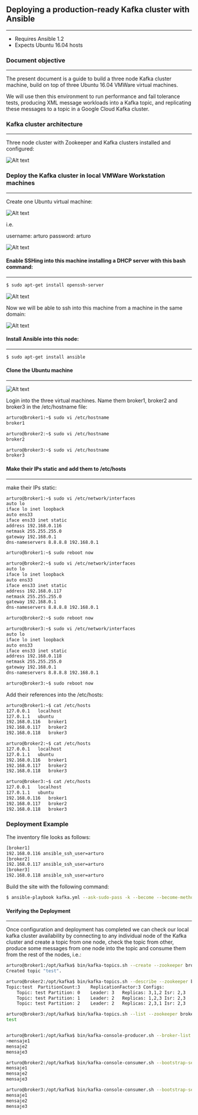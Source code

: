 ## Deploying a production-ready Kafka cluster with Ansible
------------------------------------------------------------------------------

- Requires Ansible 1.2
- Expects Ubuntu 16.04 hosts

### Document objective
---------------------------------------------

The present document is a guide to build a three node Kafka cluster machine,
build on top of three Ubuntu 16.04 VMWare virtual machines.

We will use then this environment to run performance and fail tolerance tests,
producing XML message workloads into a Kafka topic, and replicating these messages
to a topic in a Google Cloud Kafka cluster.


### Kafka cluster architecture
------------------------------------

Three node cluster with Zookeeper and Kafka clusters installed and configured:

![Alt text](images/architecture.png "Architecture")

### Deploy the Kafka cluster in local VMWare Workstation machines
-----------------------------------------------------------------------

Create one Ubuntu virtual machine:

![Alt text](images/vmware1.png "vmware1")

i.e.

username: arturo
password: arturo

![Alt text](images/vmware2.png "vmware2")

#### Enable SSHing into this machine installing a DHCP server with this bash command:
-------------------------------------------------------------------------------------

```bash
$ sudo apt-get install openssh-server
```
![Alt text](images/enablessh1.png "enablessh1")

Now we will be able to ssh into this machine from a machine in the same domain:

![Alt text](images/enablessh2.png "enablessh2")

#### Install Ansible into this node:
-----------------------------------------------------------------------

```bash
$ sudo apt-get install ansible
```

#### Clone the Ubuntu machine
-----------------------------------------------------------------------

![Alt text](images/vmware3.png "vmware3")

Login into the three virtual machines. Name them broker1, broker2 and broker3 in the /etc/hostname file:

```bash
arturo@broker1:~$ sudo vi /etc/hostname
broker1

arturo@broker2:~$ sudo vi /etc/hostname
broker2

arturo@broker3:~$ sudo vi /etc/hostname
broker3

```

#### Make their IPs static and add them to /etc/hosts
-----------------------------------------------------------------------

make their IPs static:

```bash
arturo@broker1:~$ sudo vi /etc/network/interfaces
auto lo
iface lo inet loopback
auto ens33
iface ens33 inet static
address 192.168.0.116
netmask 255.255.255.0
gateway 192.168.0.1
dns-nameservers 8.8.8.8 192.168.0.1

arturo@broker1:~$ sudo reboot now

arturo@broker2:~$ sudo vi /etc/network/interfaces
auto lo
iface lo inet loopback
auto ens33
iface ens33 inet static
address 192.168.0.117
netmask 255.255.255.0
gateway 192.168.0.1
dns-nameservers 8.8.8.8 192.168.0.1

arturo@broker2:~$ sudo reboot now

arturo@broker3:~$ sudo vi /etc/network/interfaces
auto lo
iface lo inet loopback
auto ens33
iface ens33 inet static
address 192.168.0.118
netmask 255.255.255.0
gateway 192.168.0.1
dns-nameservers 8.8.8.8 192.168.0.1

arturo@broker3:~$ sudo reboot now
```

Add their references into the /etc/hosts:

```bash
arturo@broker1:~$ cat /etc/hosts
127.0.0.1	localhost
127.0.1.1	ubuntu
192.168.0.116   broker1
192.168.0.117   broker2
192.168.0.118   broker3

arturo@broker2:~$ cat /etc/hosts
127.0.0.1	localhost
127.0.1.1	ubuntu
192.168.0.116   broker1
192.168.0.117   broker2
192.168.0.118   broker3

arturo@broker3:~$ cat /etc/hosts
127.0.0.1	localhost
127.0.1.1	ubuntu
192.168.0.116   broker1
192.168.0.117   broker2
192.168.0.118   broker3

```

### Deployment Example

The inventory file looks as follows:

```bash
[broker1]
192.168.0.116 ansible_ssh_user=arturo
[broker2]
192.168.0.117 ansible_ssh_user=arturo
[broker3]
192.168.0.118 ansible_ssh_user=arturo
```

Build the site with the following command:

```bash
$ ansible-playbook kafka.yml --ask-sudo-pass -k --become --become-method=sudo
```


#### Verifying the Deployment 
---------------------------------------------

Once configuration and deployment has completed we can check our local kafka cluster
availability by connecting to any individual node of the Kafka cluster and create
a topic from one node, check the topic from other, produce some messages from one
node into the topic and consume them from the rest of the nodes, i.e.:

```bash
arturo@broker1:/opt/kafka$ bin/kafka-topics.sh --create --zookeeper broker1:2181,broker2:2181,broker3:2181 --replication-factor 3 --partitions 3 --topic test
Created topic "test".

arturo@broker2:/opt/kafka$ bin/kafka-topics.sh --describe --zookeeper broker1:2181,broker2:2181,broker3:2181 --topic test
Topic:test	PartitionCount:3	ReplicationFactor:3	Configs:
	Topic: test	Partition: 0	Leader: 3	Replicas: 3,1,2	Isr: 2,3
	Topic: test	Partition: 1	Leader: 2	Replicas: 1,2,3	Isr: 2,3
	Topic: test	Partition: 2	Leader: 2	Replicas: 2,3,1	Isr: 2,3

arturo@broker3:/opt/kafka$ bin/kafka-topics.sh --list --zookeeper broker1:2181,broker2:2181,broker3:2181
test


arturo@broker1:/opt/kafka$ bin/kafka-console-producer.sh --broker-list broker1:9092,broker2:9092,broker3:9092 --topic test
>mensaje1
mensaje2
mensaje3

arturo@broker2:/opt/kafka$ bin/kafka-console-consumer.sh --bootstrap-server broker1:9092,broker2:9092,broker3:9092 --topic test –from-beginning
mensaje1
mensaje2
mensaje3

arturo@broker3:/opt/kafka$ bin/kafka-console-consumer.sh --bootstrap-server broker1:9092,broker2:9092,broker3:9092 --topic test –from-beginning
mensaje1
mensaje2
mensaje3
```
